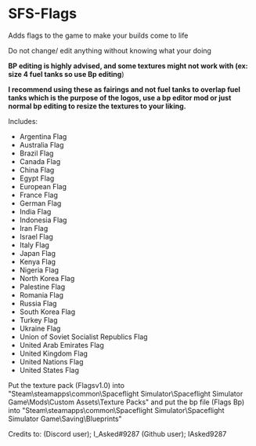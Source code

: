 # SFS-Flags
Adds flags to the game to make your builds come to life

Do not change/ edit anything without knowing what your doing

**BP editing is highly advised, and some textures might not work with (ex: size 4 fuel tanks so use Bp editing**)

**I recommend using these as fairings and not fuel tanks to overlap fuel tanks which is the purpose of the logos, use a bp editor mod or just normal bp editing to resize the textures to your liking.**

Includes:

- Argentina Flag
- Australia Flag
- Brazil Flag
- Canada Flag
- China Flag
- Egypt Flag
- European Flag
- France Flag
- German Flag
- India Flag
- Indonesia Flag
- Iran Flag
- Israel Flag
- Italy Flag
- Japan Flag
- Kenya Flag
- Nigeria Flag
- North Korea Flag
- Palestine Flag
- Romania Flag
- Russia Flag
- South Korea Flag
- Turkey Flag
- Ukraine Flag
- Union of Soviet Socialist Republics Flag
- United Arab Emirates Flag
- United Kingdom Flag
- United Nations Flag
- United States Flag

Put the texture pack (Flagsv1.0) into "Steam\steamapps\common\Spaceflight Simulator\Spaceflight Simulator Game\Mods\Custom Assets\Texture Packs" and put the bp file (Flags Bp) into "Steam\steamapps\common\Spaceflight Simulator\Spaceflight Simulator Game\Saving\Blueprints"

Credits to: (Discord user); I_Asked#9287 (Github user); IAsked9287
